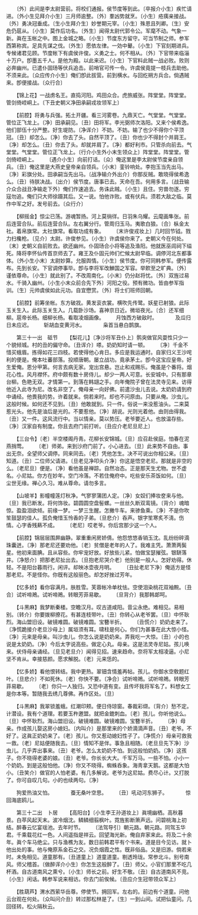 <!-- { "loadSidebar": true } -->
　　〔外〕此间是李太尉营前。将校们通报。侯节度等到此。〔卒报介小生〕疾忙请进。〔外小生见拜介小生〕三月师逾整。〔外〕羣凶势就烹。〔小生〕疮痍亲接战。〔外〕勇决冠垂成。〔生小生拜介生〕妙誉期元宰。〔小生〕殊恩且列卿。〔生〕安危仍扈从。〔小生〕莫作后功名。〔外生〕闻得太尉代郭令公。军麾不动。气象一新。眞在玉帐之中。图上金城之略。〔小生〕节度东方留守。可当节制之师。参军西第称宾。足具先谋之伐。〔外生〕愿依左律。一効中鼙。〔小生〕下官刻期进兵。专候诸君见顾。节度帐下有虞侯许俊。义勇之士。何不相从。〔外〕下官带来临淄十万户。卽墨五千人。是他为殿。以此来迟。〔小生〕下官料此贼一战必败。败则必奔幽州。已遣仆固玚等伏兵追击。前哨官可传一令。许虞侯竟提一枝兵去助他。不须来此。〔众应传介小生〕俺们卽此拔营。前到横水。与回纥朔方兵合。倘遇贼来。卽便接战。〔众行合〕 

　　【锦上花】一战虏名王。直捣河阳。鸡田众合。虎旅威张。阵堂堂。阵堂堂。管剑倚崆峒上。〔下丑史朝义净田承嗣戎妆领军上〕 

　　【前腔】将勇与兵强。拓土开疆。看三河雾卷。九鼎天亡。气堂堂。气堂堂。管位正飞龙上。〔净〕田承嗣见。〔丑〕田将军。李光弼师次洛阳。又来个侯希逸。他们部伍十分严整。好生堤防。〔净诨介〕不妨。不妨。输了也少不得你个平顶冠。〔丑〕却怎么。〔净〕你去了头。自然平顶了。〔丑〕你也少不得封个并肩王。〔净〕却怎么。〔丑〕你去了头。却就并肩了。〔净〕都好利市。只管杀向前去。气堂堂。气堂堂。管位正飞龙上。〔行介小生外小末生领众上〕阵堂堂。阵堂堂。管剑倚崆峒上。 
　　〔遇介小生〕向前打话。〔众〕俺这里是李太尉侯节度亲自领兵。〔丑〕俺这里是大燕史皇帝亲自领兵。〔小末〕銮铃响处。李抱玉当先出马。〔净〕彩旗分处。田承嗣当先出马。〔战净输介外出介〕你那反贼。敢晓得侯希逸么。〔丑〕待朕决战。〔出介〕侯节度。唐事已去。天命在吾。何用多言。〔战丑输介众合战丑净输走下外〕俺们作速追去。务诛此贼。〔小生〕且住。穷兽勿逐。穷寇勿追。俺们只大师徐蹑其后。又一说。怕他诈败。或有伏兵。须若大敌之临。莫作中军之好。发号前去。〔众行介〕 

　　【柳摇金】惊尘已荡。游魂暂扬。河上莫徜徉。日羽朱乌耀。云麾画隼张。前后连营合队。前后连营合队。左右翼分行。管周归玉马。夷歌白狼。〔合〕枞金太社。着帛旗常。太社旗常。看取功成有象。 
　　〔末许俊戎妆上〕几时回节钺。戮力扫欃枪。〔见介〕太尉。许俊参见。〔小生〕许虞侯你来了。史朝义今在何处。〔末〕史朝义自前败去。欲还幽州。仆固玚合小将等追及渔阳。他就医巫闾祠下缢死。降将李怀仙传首京师去了。雍王及仆固元帅们伫候太尉早临。调停河北东都事体。〔外小生小末〕太尉妙算。允服舆情。〔小生〕侯节度。你可同韩参军。便传露布。先到长安。下官调停事毕。卽与李将军改觯国之军容。举飮至之旷典。〔外〕谨依尊命。〔小生〕就此别了。不改周南化。〔小末〕仍分赵将忧。〔外〕双旌过易水。千骑入幽州。〔小生小末众前合先下外〕河阳之役。预有微功。皆由参军指训。〔生〕元帅虞侯如此元功。自宜懋赏。〔外〕将士们班师回朝。 

　　【前腔】前筹坐帐。东方破戕。黄发衮衣裳。横吹先传鹭。妖星已射狼。此际玉关生入。此际玉关生入。几载卧沙场。喜神京日近。微垣夜光。〔合〕还军细柳。扈帝长杨。细柳长杨。看取凌烟画像。 
　　月蚀西方破敌时。　　　　及瓜归日未应迟。 
　　斩胡血变黄河水。　　　　枭首当悬白鹊旗。 

　　第三十一出　砥节 
　　【梨花儿】〔净沙将军丑仆上〕鹘突做官风耍性只少一个貌倾城。村的丑的偏守命。〔丑诨介〕嗏。奶奶知时请一顿。 
　　〔净〕千金不惜买蛾眉。拣得如花三四枝。若使得他心肯日。多应是我运通时。自家归义王沙咤利的便是。俺本吐蕃部落。投顺唐朝。屡立战功。竟承茅土。卽今这宝应皇帝。好生爱俺。恩分甲第。何言去病无家。宠出宫悬。岂止和戎赐乐。俺虽是个番将。烟花心性。风月襟怀。府中颇有数十房侍儿。却少一两人可意。长安城中。只有那章台柳。色艳无双。才情第一。到落在韩翃之手。向年俺院子曾在法灵寺见来。访得他近入此寺为尼。改名非空了。俺母亲一向好佛。前遣沙虫儿去说。太奶奶请到府中诵经。他畏我的势。许着就来。倘若来时。却也不问原由。只要从俺。沙虫儿。这般时候。如何还不见到。〔丑〕他敢就到。只一件。俗说一来没惹油头。二来莫惹光头。他先是油后是光的。不要惹他。〔净〕胡说。光则光着他。由则由得我。〔丑〕又一件。这风流行中。当以情亲。莫以势压。老爷要近人。也放温存些。〔净〕汉家自有制度。你且去府门前打听。〔丑应介老尼旦尼上〕 

　　【三台令】〔老〕半空楼阁丹靑。花柳长安锦城。〔旦〕应召赴侯庭。怕春在泥燕捎莺。 
　　〔老〕师弟。来到沙府门前了。小心进去。〔旦〕此来势不自由。事出无奈。全望师父调停。同来同去。〔老〕凭他怎生。决不可说出你相公来。〔旦〕知道。〔丑〕二位师父请进。〔旦老见净叩头介净〕你这是悟空老尼。那就是非空的么。〔老尼旦〕便是。〔净〕看他虽是禅踪。自然冶态。正是那天生尤物。世不虚名。小尼姑。你方在妙年。空门冷落。不若住俺府中。吃些安乐茶饭如何。〔旦〕尘世无缘。禅心久习。难从尊命。请勿多言。 

　　【山坡羊】影幢幢莲灯秋净。气寥寥蒲团人定。〔净〕女奴们捧妆奁来与他。〔旦〕我已断发。将何饰妆。碧圆圆空盘髻螺。一丝丝久断双鸾镜。〔背介〕魂暗惊。盈盈泪欲倾。前缘一梦。一梦三生醒。怎撇牛车。来骖鱼乘。〔净〕不是你吹笙鼓瑟的佳人。孤负俺惜玉怜香的子弟。〔旦悲介〕呑声。银字笙寒炙不淸。伤情。心字香残爇不成。 
　　〔老尼〕哎老爷。你后宫那少这一个人。 

　　【前腔】锦层层围屛幽静。翠重重闲房娇倩。他怨悠悠香销玉沈。乱纷纷碎滴珠囊迸。〔净〕那老尼还要劝他。〔老〕贫僧是老年的人了。我难主凭。萧萧两鬓星。他初来面腆。且从容些。你牢宠好放。好放些儿紧。怕做宝瑟摧弦。银缾落井。〔净怒介〕把那老尼扯出去。〔旦抱老尼哭介老〕他别是一般人。怎好劝得。休轻。不是阳台暮雨行。闲评。却映冰壶夜月明。 
　　〔丑扯老尼下净〕俺适方是怪那老尼。不是怪你。你旣有这般丽色。却怎好挫过芳年。 

　　【忆多娇】看你容满月。肤胜雪。芙蓉帐冷单枕怯。空使泪染桃花双袖黦。〔丑合〕试听啼鴂。试听啼鴂。转眼芳菲易歇。 
　　〔旦背介〕我那韩郞呵。 

　　【斗黑麻】我梦断秦楼。空瞻汉月。叹古道咸阳。音尘永绝。难相见。易相别。〔转介〕你要拨柳撩花。有甚连枝带叶。〔丑〕你转心从老爷罢。〔旦〕中怀耿烈。海山盟旧设。破镜难圆。破镜难圆。宝簪半折。 
　　〔丑慌介〕奶奶走来了。〔净慌跪接介老旦沙母上〕属垣须有耳。啸柱是何心。你们为甚事在此大惊小怪。〔净〕元来是母亲。叫沙虫儿。你怎么说是奶奶来。弄我吃一大惊。〔丑〕小的也说是太奶奶。〔净〕今后太字说高些。做定心丸。母亲。这是法灵寺尼姑。孩儿唤来。伏侍母亲诵经。〔旦见老旦介〕闻得见招。速来趋命。奈将军太相凌逼。小尼坚不肯从。幸接慈颜。愿求解脱。〔老〕元来恁的。 

　　【忆多娇】看他恨转结。我中更热。翠钿含情羞再帖。孩儿。你御水空敎题红叶。〔旦悲介〕不如死休。〔老〕你快不要。〔净合〕试听啼鴂。试听啼鴂。转眼芳菲易歇。 
　　〔老〕你只一人独归。又恐中道有变。且传坏我将军名了。料想女工是你本等。暂随我去绣几尊佛。再作区处。〔旦〕 

　　【斗黑麻】我翠锁羞蛾。红潮印颊。便日侍琼窗。春裁彩缬。〔背介〕愁不定。计潜设。我有个道理。若要玉杵邀盟。就把金鎞刺血。〔老〕孩儿。你听他说么。〔旦〕中怀耿烈。海山盟旧设。破镜难圆。破镜难圆。宝簪半折。 
　　〔净〕母亲。作成孩儿娶这房小媳妇。〔内叫介〕是那里来的个娇滴滴声音。〔丑〕老爷。不好了。这眞正奶奶来了。〔老〕孩儿。你又惹动媳妇性子了。〔净慌介〕母亲可救我一救。〔老〕尼姑便随我去。〔旦〕情知不是伴。事急且相随。〔老旦旦先下净〕沙虫儿。几乎弄出事来。〔丑〕老爷。怎么太奶奶不怕。到这般怕奶奶。〔净〕这孩子。你不晓得老婆的娘。〔丑〕老爷。你长长大大。千军万马。一些不怕。小小一个奶奶。到是这般怕他。〔净〕你又不晓得。蜘蛛呑象。海靑拿天鹅。这都是大怕小。〔丑笑介〕做官的人怕老婆。有几多解说。老爷为这尼姑。费尽心计。又打脱了。你可自叹几句。小的也续两句。〔净〕 

　　狗爱热油又怕。　　　　蚕无桑叶空思。 
　　〔丑〕吼动河东狮子。　　　　惊回海底鸥儿。 

　　第三十二出　卜居 
　　【高阳台】〔小生李王孙道妆上〕眞境幽栖。高秋暮景。白苹风起天末。波冷烟沈。鳞鳞细翦枫叶。霓旌影断箫声远。问碧桃海上初结。醉春云忆宴瑶池。去年时节。 
　　〔法驾导引〕朝元路。朝元路。同驾玉华君。千乘载花红一色。人间遥指是祥云。回望海光新。俺自弃家来此。将及二十余年。眞个车马绝尘。只与渔樵为友。数日前韩君平有个书来。道是目今见访。就卜他出处的事。他与俺原系金石之交。况负烟霞之性。旣非俗品。又是旧游。倘若来时。未免相见。道童那有。〔丑道童上〕道童道童。剔透玲珑。常参北斗。别号南风。师父稽首。〔做醉诨介小生〕你怎生这般醉了。〔丑〕师父。小官们那里不吃几杯酒。自古道南风之熏兮。〔小生〕师长之前。好生不敬。〔丑〕自古道南风不竞。〔小生〕闲话。韩参军说来相访。你去门前俟候。〔丑应介生冠带领众军上〕 

　　【胜葫芦】渭水西萦华岳尊。停使节。拥回军。左右的。前边有个道童。问他云台观在何处。〔众叫问介丑〕转过那松林是了。〔生〕一到山间。试把仙童问。几回径转。松火隔秋云。 
